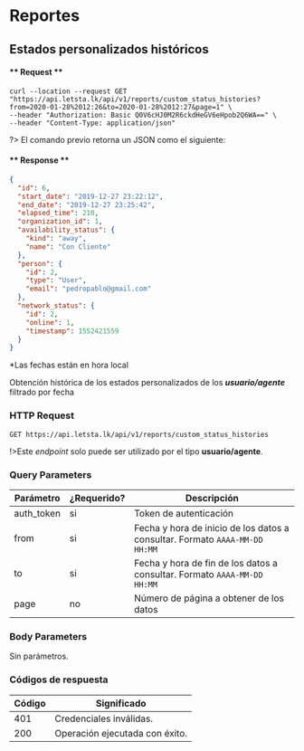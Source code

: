 # Reportes
## Estados personalizados históricos

<!-- panels:start -->

<!-- div:right-panel -->

<!-- tabs:start -->
#### ** Request **

```shell
curl --location --request GET "https://api.letsta.lk/api/v1/reports/custom_status_histories?from=2020-01-28%2012:26&to=2020-01-28%2012:27&page=1" \
--header "Authorization: Basic Q0V6cHJ0M2R6ckdHeGV6eHpob2Q6WA==" \
--header "Content-Type: application/json"
```
<!-- tabs:end -->

?> El comando previo retorna un JSON como el siguiente:

<!-- tabs:start -->
#### ** Response **
```json
{
  "id": 6,
  "start_date": "2019-12-27 23:22:12",
  "end_date": "2019-12-27 23:25:42",
  "elapsed_time": 210,
  "organization_id": 1,
  "availability_status": {
    "kind": "away",
    "name": "Con Cliente"
  },
  "person": {
    "id": 2,
    "type": "User",
    "email": "pedropablo@gmail.com"
  },
  "network_status": {
    "id": 2,
    "online": 1,
    "timestamp": 1552421559
  }
}
```
*Las fechas están en hora local

<!-- tabs:end -->

<!-- div:left-panel -->

Obtención  histórica de los estados personalizados de los ***usuario/agente*** filtrado por fecha

### HTTP Request

`GET https://api.letsta.lk/api/v1/reports/custom_status_histories`

!>Este <i>endpoint</i> solo puede ser utilizado por el tipo <strong>usuario/agente</strong>.

### Query Parameters

| Parámetro  | ¿Requerido? | Descripción                                                                  |
|------------|-------------|------------------------------------------------------------------------------|
| auth_token | si          | Token de autenticación                                                       |
| from       | si          | Fecha y hora de inicio de los datos  a consultar. Formato `AAAA-MM-DD HH:MM` |
| to         | si          | Fecha y hora de fin de los  datos  a consultar. Formato `AAAA-MM-DD HH:MM`   |
| page       | no          | Número de página a obtener de los datos

### Body Parameters

Sin parámetros.

### Códigos de respuesta

| Código | Significado                    |
|--------|--------------------------------|
| 401    | Credenciales inválidas.        |
| 200    | Operación ejecutada con éxito. |

<!-- panels:end -->
